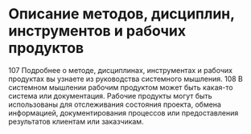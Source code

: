 # Описание методов, дисциплин, инструментов и рабочих продуктов

107 Подробнее о методе, дисциплинах, инструментах и рабочих продуктах вы узнаете из руководства системного мышления. 
108 В системном мышлении рабочим продуктом может быть какая-то система или документация. Рабочие продукты могут быть использованы для отслеживания состояния проекта, обмена информацией, документирования процессов или предоставления результатов клиентам или заказчикам.
